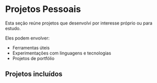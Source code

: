 # Projetos Pessoais

Esta seção reúne projetos que desenvolvi por interesse próprio ou para estudo.

Eles podem envolver:
- Ferramentas úteis
- Experimentações com linguagens e tecnologias
- Projetos de portfólio

## Projetos incluídos
